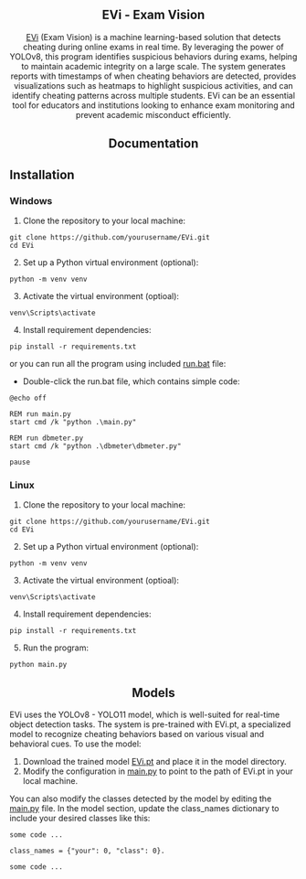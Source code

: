 ## <div align="center">EVi - Exam Vision</div>
<div align="center">
<a href="https://github.com/the3rdchild/evi/">EVi</a> (Exam Vision) is a machine learning-based solution that detects cheating during online exams in real time. By leveraging the power of YOLOv8, this program identifies suspicious behaviors during exams, helping to maintain academic integrity on a large scale.
The system generates reports with timestamps of when cheating behaviors are detected, provides visualizations such as heatmaps to highlight suspicious activities, and can identify cheating patterns across multiple students. EVi can be an essential tool for educators and institutions looking to enhance exam monitoring and prevent academic misconduct efficiently.
</div>

## <div align="center">Documentation</div>
## Installation
### Windows
1. Clone the repository to your local machine:
```git
git clone https://github.com/yourusername/EVi.git
cd EVi
```
2. Set up a Python virtual environment (optional):
```
python -m venv venv
```

3. Activate the virtual environment (optioal):
```
venv\Scripts\activate
```

4. Install requirement dependencies:
```
pip install -r requirements.txt
``` 

or you can run all the program using
included [run.bat](https://github.com/the3rdchild/EVi/blob/main/run.bat) file:
- Double-click the run.bat file, which contains simple code:
```batch
@echo off

REM run main.py 
start cmd /k "python .\main.py"

REM run dbmeter.py
start cmd /k "python .\dbmeter\dbmeter.py"

pause
```

### Linux
1. Clone the repository to your local machine:
```git
git clone https://github.com/yourusername/EVi.git
cd EVi
```
2. Set up a Python virtual environment (optional):
```
python -m venv venv
```

3. Activate the virtual environment (optioal):
```
venv\Scripts\activate
```
4. Install requirement dependencies:
```
pip install -r requirements.txt
```

5. Run the program:
```
python main.py
```

## <div align="center">Models</div>
EVi uses the YOLOv8 - YOLO11 model, which is well-suited for real-time object detection tasks. The system is pre-trained with EVi.pt, a specialized model to recognize cheating behaviors based on various visual and behavioral cues.
To use the model:

1. Download the trained model [EVi.pt](https://github.com/the3rdchild/EVi/tree/main/model) and place it in the model directory.
2. Modify the configuration in [main.py](https://github.com/the3rdchild/EVi/blob/main/main.py) to point to the path of EVi.pt in your local machine.

You can also modify the classes detected by the model by editing the [main.py](https://github.com/the3rdchild/EVi/blob/main/main.py) file. In the model section, update the class_names dictionary to include your desired classes like this: 
```
some code ...

class_names = {"your": 0, "class": 0}.

some code ...
```

